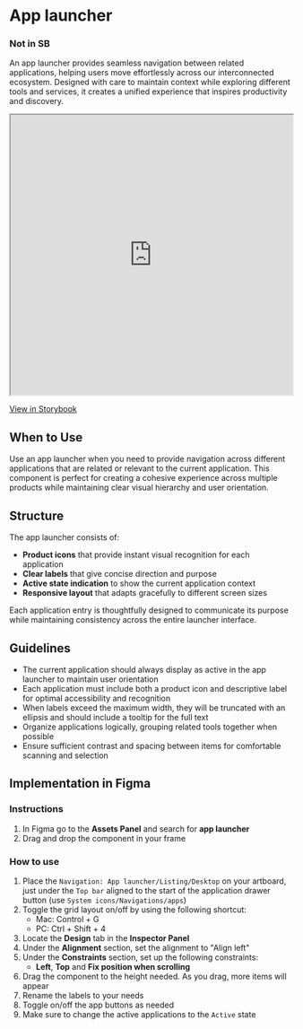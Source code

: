 # App launcher

### Not in SB

An app launcher provides seamless navigation between related applications, helping users move effortlessly across our interconnected ecosystem. Designed with care to maintain context while exploring different tools and services, it creates a unified experience that inspires productivity and discovery.

<iframe 
        class="sb-iframe"
        src="https://storybook.eds.equinor.com/iframe.html?globals=&args=&id=data-display-popover--app-launcher"
        width="100%"
        height="500"
        frameborder="1"
        ></iframe>

[View in Storybook](https://storybook.eds.equinor.com/?path=/story/data-display-popover--app-launcher)

## When to Use

Use an app launcher when you need to provide navigation across different applications that are related or relevant to the current application. This component is perfect for creating a cohesive experience across multiple products while maintaining clear visual hierarchy and user orientation.

## Structure

The app launcher consists of:

- **Product icons** that provide instant visual recognition for each application
- **Clear labels** that give concise direction and purpose
- **Active state indication** to show the current application context
- **Responsive layout** that adapts gracefully to different screen sizes

Each application entry is thoughtfully designed to communicate its purpose while maintaining consistency across the entire launcher interface.

## Guidelines

- The current application should always display as active in the app launcher to maintain user orientation
- Each application must include both a product icon and descriptive label for optimal accessibility and recognition
- When labels exceed the maximum width, they will be truncated with an ellipsis and should include a tooltip for the full text
- Organize applications logically, grouping related tools together when possible
- Ensure sufficient contrast and spacing between items for comfortable scanning and selection

## Implementation in Figma

### Instructions

1. In Figma go to the **Assets Panel** and search for **app launcher**
2. Drag and drop the component in your frame

### How to use

1. Place the `Navigation: App launcher/Listing/Desktop` on your artboard, just under the `Top bar` aligned to the start of the application drawer button (use `System icons/Navigations/apps`)
2. Toggle the grid layout on/off by using the following shortcut:
   - Mac: Control + G
   - PC: Ctrl + Shift + 4
3. Locate the **Design** tab in the **Inspector Panel**
4. Under the **Alignment** section, set the alignment to "Align left"
5. Under the **Constraints** section, set up the following constraints:
   - **Left**, **Top** and **Fix position when scrolling**
6. Drag the component to the height needed. As you drag, more items will appear
7. Rename the labels to your needs
8. Toggle on/off the app buttons as needed
9. Make sure to change the active applications to the `Active` state
